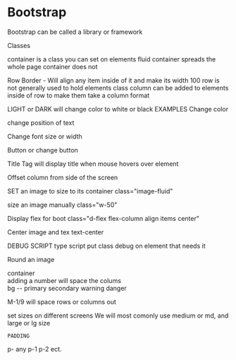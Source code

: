 # Bootstrap

Bootstrap can be called a library or framework

Classes

container is a class you can set on elements
fluid container spreads the whole page
container does not

Row Border - Will align any item inside of it and make its width 100
row is not generally used to hold elements
 class column can be added to elements inside of row to make them take a column format

LIGHT or DARK will change color to white or black
 EXAMPLES
Change color
<section class="col-6 border-bottom border-light">

change position of text
<section class="text-end">

Change font size or width
<section class="fs-4 fw bold">

Button or change button
<section class="btn btn-dark">

Title Tag will display title when mouse hovers over element
<section title="keep it simple stupid">

Offset column from side of the screen
<section class="column offset-1">

SET an image to size to its container
class="image-fluid"

size an image manually
class="w-50"

Display flex for boot
class="d-flex flex-column align items center"

Center image and tex
text-center

 DEBUG SCRIPT
 type script
 put class debug on element that needs it

Round an image
<section class="r
Basic Setup
 <section class="container bg success">
   container
   <section class="container-fluid">
<div class="Row">
   <section class="column"><section>
   <div>
adding a number will space the colums
 <section class="col-6 bg primary">
 bg -- primary
       secondary
       warning
       danger

M-1/9 will space rows or columns out
<section>

set sizes on different screens
We will most comonly use medium or md, and large or lg
                    size                   
<section class="col-sm-4                col-md-2">


    PADDING
p- any
p-1
p-2
ect.

